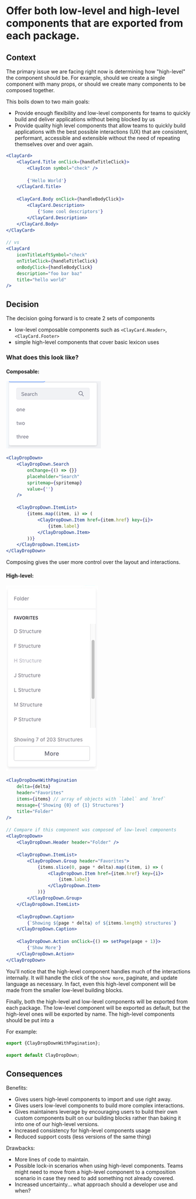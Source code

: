 # Offer both low-level and high-level components that are exported from each package.

## Context

The primary issue we are facing right now is determining how "high-level" the component should be. For example, should we create a single component with many props, or should we create many components to be composed together.

This boils down to two main goals:

-   Provide enough flexibility and low-level components for teams to quickly build and deliver applications without being blocked by us
-   Provide quality high level components that allow teams to quickly build applications with the best possible interactions (UX) that are consistent, performant, accessible and extensible without the need of repeating themselves over and over again.

```jsx
<ClayCard>
	<ClayCard.Title onClick={handleTitleClick}>
		<ClayIcon symbol="check" />

		{'Hello World'}
	</ClayCard.Title>

	<ClayCard.Body onClick={handleBodyClick}>
		<ClayCard.Description>
			{'Some cool descriptors'}
		</ClayCard.Description>
	</ClayCard.Body>
</ClayCard>

// vs
<ClayCard
	iconTitleLeftSymbol="check"
	onTitleClick={handleTitleClick}
	onBodyClick={handleBodyClick}
	description="foo bar baz"
	title="hello world"
/>
```

## Decision

The decision going forward is to create 2 sets of components

-   low-level composable components such as `<ClayCard.Header>`, `<ClayCard.Footer>`
-   simple high-level components that cover basic lexicon uses

### What does this look like?

#### Composable:

![Composable Drop Down](./images/component_structure_2.png)

```jsx
<ClayDropDown>
	<ClayDropDown.Search
		onChange={() => {}}
		placeholder="Search"
		spritemap={spritemap}
		value={''}
	/>

	<ClayDropDown.ItemList>
		{items.map((item, i) => (
			<ClayDropDown.Item href={item.href} key={i}>
				{item.label}
			</ClayDropDown.Item>
		))}
	</ClayDropDown.ItemList>
</ClayDropDown>
```

Composing gives the user more control over the layout and interactions.

#### High-level:

![High Level Drop Down](./images/component_structure_1.png)

```jsx
<ClayDropDownWithPagination
	delta={delta}
	header="Favorites"
	items={items} // array of objects with `label` and `href`
	message={'Showing {0} of {1} Structures'}
	title="Folder"
/>

// Compare if this component was composed of low-level components
<ClayDropDown>
	<ClayDropDown.Header header="Folder" />

	<ClayDropDown.ItemList>
		<ClayDropDown.Group header="Favorites">
			{items.slice(0, page * delta).map((item, i) => (
				<ClayDropDown.Item href={item.href} key={i}>
					{item.label}
				</ClayDropDown.Item>
			))}
		</ClayDropDown.Group>
	</ClayDropDown.ItemList>

	<ClayDropDown.Caption>
		{`Showing ${page * delta} of ${items.length} structures`}
	</ClayDropDown.Caption>

	<ClayDropDown.Action onClick={() => setPage(page + 1)}>
		{'Show More'}
	</ClayDropDown.Action>
</ClayDropDown>
```

You'll notice that the high-level component handles much of the interactions internally. It will handle the click of the `show more`, paginate, and update language as necessary. In fact, even this high-level component will be made from the smaller low-level building blocks.

Finally, both the high-level and low-level components will be exported from each package. The low-level component will be exported as default, but the high-level ones will be exported by name. The high-level components should be put into a

For example:

```jsx
export {ClayDropDownWithPagination};

export default ClayDropDown;
```

## Consequences

Benefits:

-   Gives users high-level components to import and use right away.
-   Gives users low-level components to build more complex interactions.
-   Gives maintainers leverage by encouraging users to build their own custom components built on our building blocks rather than baking it into one of our high-level versions.
-   Increased consistency for high-level components usage
-   Reduced support costs (less versions of the same thing)

Drawbacks:

-   More lines of code to maintain.
-   Possible lock-in scenarios when using high-level components. Teams might need to move from a high-level component to a composition scenario in case they need to add something not already covered.
-   Increased uncertainty... what approach should a developer use and when?
